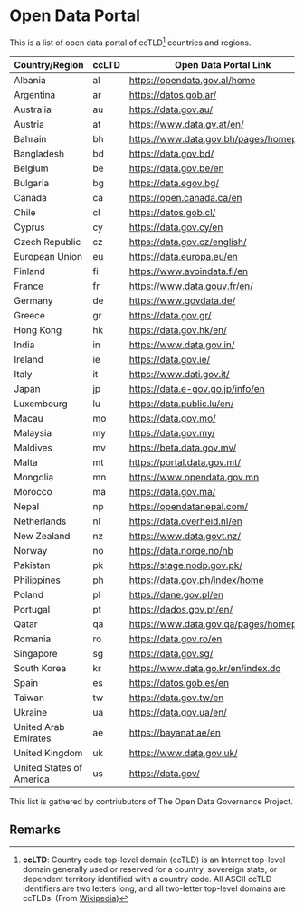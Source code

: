 # Open Data Portal

This is a list of open data portal of ccTLD[^1] countries and regions.


|Country/Region|ccLTD|Open Data Portal Link|
|-|-|-|
|Albania|al|https://opendata.gov.al/home|
|Argentina|ar|https://datos.gob.ar/|
|Australia|au|https://data.gov.au/|
|Austria|at|https://www.data.gv.at/en/|
|Bahrain|bh|https://www.data.gov.bh/pages/homepage/|
|Bangladesh|bd|https://data.gov.bd/|
|Belgium|be|https://data.gov.be/en|
|Bulgaria|bg|https://data.egov.bg/|
|Canada|ca|https://open.canada.ca/en|
|Chile|cl|https://datos.gob.cl/|
|Cyprus|cy|https://data.gov.cy/en|
|Czech Republic|cz|https://data.gov.cz/english/|
|European Union|eu|https://data.europa.eu/en|
|Finland|fi|https://www.avoindata.fi/en|
|France|fr|https://www.data.gouv.fr/en/|
|Germany|de|https://www.govdata.de/|
|Greece|gr|https://data.gov.gr/|
|Hong Kong|hk|https://data.gov.hk/en/|
|India|in|https://www.data.gov.in/|
|Ireland|ie|https://data.gov.ie/|
|Italy|it|https://www.dati.gov.it/|
|Japan|jp|https://data.e-gov.go.jp/info/en|
|Luxembourg|lu|https://data.public.lu/en/|
|Macau|mo|https://data.gov.mo/|
|Malaysia|my|https://data.gov.my/|
|Maldives|mv|https://beta.data.gov.mv/|
|Malta|mt|https://portal.data.gov.mt/|
|Mongolia|mn|https://www.opendata.gov.mn|
|Morocco|ma|https://data.gov.ma/|
|Nepal|np|https://opendatanepal.com/|
|Netherlands|nl|https://data.overheid.nl/en|
|New Zealand|nz|https://www.data.govt.nz/|
|Norway|no|https://data.norge.no/nb|
|Pakistan|pk|https://stage.nodp.gov.pk/|
|Philippines|ph|https://data.gov.ph/index/home|
|Poland|pl|https://dane.gov.pl/en|
|Portugal|pt|https://dados.gov.pt/en/|
|Qatar|qa|https://www.data.gov.qa/pages/homepage/|
|Romania|ro|https://data.gov.ro/en|
|Singapore|sg|https://data.gov.sg/|
|South Korea|kr|https://www.data.go.kr/en/index.do|
|Spain|es|https://datos.gob.es/en|
|Taiwan|tw|https://data.gov.tw/en|
|Ukraine|ua|https://data.gov.ua/en/|
|United Arab Emirates|ae|https://bayanat.ae/en|
|United Kingdom|uk|https://www.data.gov.uk/|
|United States of America|us|https://data.gov/|

This list is gathered by contriubutors of The Open Data Governance Project.

## Remarks

[^1]: **ccLTD**: Country code top-level domain (ccTLD) is an Internet top-level domain generally used or reserved for a country, sovereign state, or dependent territory identified with a country code. All ASCII ccTLD identifiers are two letters long, and all two-letter top-level domains are ccTLDs.  (From [Wikipedia](https://en.wikipedia.org/wiki/Country_code_top-level_domain))